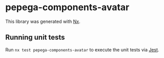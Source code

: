 # pepega-components-avatar

This library was generated with [Nx](https://nx.dev).

## Running unit tests

Run `nx test pepega-components-avatar` to execute the unit tests via [Jest](https://jestjs.io).
